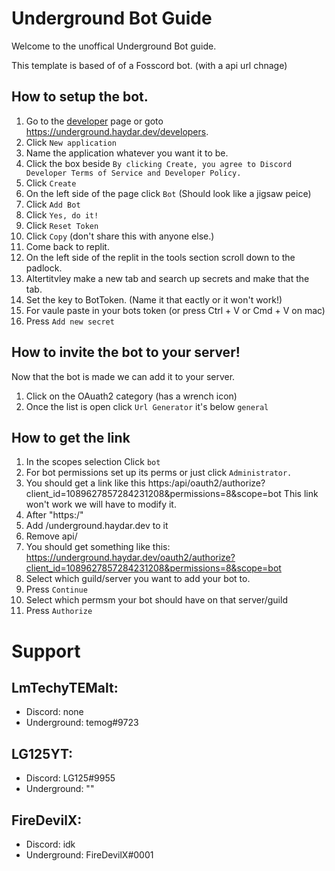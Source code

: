 # Underground Bot Guide

Welcome to the unoffical Underground Bot guide.

This template is based of of a Fosscord bot. (with a api url chnage)

## How to setup the bot.
1. Go to the [developer](underground.haydar.dev/developers) page or goto https://underground.haydar.dev/developers.
2. Click `New application`
3. Name the application whatever you want it to be.
4. Click the box beside `By clicking Create, you agree to Discord Developer Terms of Service and Developer Policy.`
5. Click `Create`
6. On the left side of the page click `Bot` (Should look like a jigsaw peice)
7. Click `Add Bot`
8. Click `Yes, do it!`
9. Click `Reset Token`
10. Click `Copy` (don't share this with anyone else.)
11. Come back to replit.
12. On the left side of the replit in the tools section scroll down to the padlock.
13. Altertitvley make a new tab and search up secrets and make that the tab.
14. Set the key to BotToken. (Name it that eactly or it won't work!)
15. For vaule paste in your bots token (or press Ctrl + V or Cmd + V on mac)
16. Press `Add new secret`

## How to invite the bot to your server!
Now that the bot is made we can add it to your server.
1. Click on the OAuath2 category (has a wrench icon)
2. Once the list is open click `Url Generator` it's below `general`
## How to get the link
1. In the scopes selection Click `bot`
2. For bot permissions set up its perms or just click `Administrator.`
3. You should get a link like this https:/api/oauth2/authorize?client_id=1089627857284231208&permissions=8&scope=bot
This link won't work we will have to modify it.
1. After "https:/" 
3. Add /underground.haydar.dev to it
4. Remove api/
5. You should get something like this:
https://underground.haydar.dev/oauth2/authorize?client_id=1089627857284231208&permissions=8&scope=bot
6. Select which guild/server you want to add your bot to.
7. Press `Continue`
8. Select which permsm your bot should have on that server/guild
9. Press `Authorize`



# Support
## LmTechyTEMalt:
- Discord: none
- Underground: temog#9723

## LG125YT:
- Discord: LG125#9955
- Underground: ""

## FireDevilX:
- Discord: idk
- Underground: FireDevilX#0001